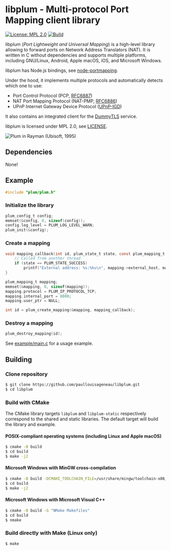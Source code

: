 # libplum - Multi-protocol Port Mapping client library

[![License: MPL 2.0](https://img.shields.io/badge/License-MPL_2.0-blue.svg)](https://www.mozilla.org/en-US/MPL/2.0/)
[![Build](https://github.com/paullouisageneau/libplum/actions/workflows/build.yml/badge.svg)](https://github.com/paullouisageneau/libplum/actions/workflows/build.yml)

libplum (_Port Lightweight and Universal Mapping_) is a high-level library allowing to forward ports on Network Address Translators (NAT). It is written in C without dependencies and supports multiple platforms, including GNU/Linux, Android, Apple macOS, iOS, and Microsoft Windows.

libplum has Node.js bindings, see [node-portmapping](https://github.com/paullouisageneau/node-portmapping).

Under the hood, it implements multiple protocols and automatically detects which one to use:

- Port Control Protocol (PCP, [RFC6887](https://www.rfc-editor.org/rfc/rfc6887.html))
- NAT Port Mapping Protocol (NAT-PMP, [RFC6886](https://www.rfc-editor.org/rfc/rfc6886.html))
- UPnP Internet Gateway Device Protocol ([UPnP-IGD](https://en.wikipedia.org/wiki/Internet_Gateway_Device_Protocol))

It also contains an integrated client for the [DummyTLS](https://github.com/paullouisageneau/dummytls) service.

libplum is licensed under MPL 2.0, see [LICENSE](https://github.com/paullouisageneau/libplum/blob/master/LICENSE).

![Plum in Rayman (Ubisoft, 1995)](https://github.com/paullouisageneau/libplum/blob/master/plum.gif?raw=true)

## Dependencies

None!

## Example

```c
#include "plum/plum.h"
```

### Initialize the library
```c
plum_config_t config;
memset(&config, 0, sizeof(config));
config.log_level = PLUM_LOG_LEVEL_WARN;
plum_init(&config);
```

### Create a mapping
```c
void mapping_callback(int id, plum_state_t state, const plum_mapping_t *mapping) {
    // Called from another thread
    if (state == PLUM_STATE_SUCCESS)
        printf("External address: %s:%hu\n", mapping->external_host, mapping->external_port);
}
```

```c
plum_mapping_t mapping;
memset(&mapping, 0, sizeof(mapping));
mapping.protocol = PLUM_IP_PROTOCOL_TCP;
mapping.internal_port = 8000;
mapping.user_ptr = NULL;

int id = plum_create_mapping(&mapping, mapping_callback);
```

### Destroy a mapping
```c
plum_destroy_mapping(id);
```

See [example/main.c](https://github.com/paullouisageneau/libplum/blob/master/example/main.c) for a usage example.

## Building

### Clone repository

```bash
$ git clone https://github.com/paullouisageneau/libplum.git
$ cd libplum
```

### Build with CMake

The CMake library targets `libplum` and `libplum-static` respectively correspond to the shared and static libraries. The default target will build the library and example.

#### POSIX-compliant operating systems (including Linux and Apple macOS)

```bash
$ cmake -B build
$ cd build
$ make -j2
```

#### Microsoft Windows with MinGW cross-compilation

```bash
$ cmake -B build -DCMAKE_TOOLCHAIN_FILE=/usr/share/mingw/toolchain-x86_64-w64-mingw32.cmake # replace with your toolchain file
$ cd build
$ make -j2
```

#### Microsoft Windows with Microsoft Visual C++

```bash
$ cmake -B build -G "NMake Makefiles"
$ cd build
$ nmake
```

### Build directly with Make (Linux only)

```bash
$ make
```
